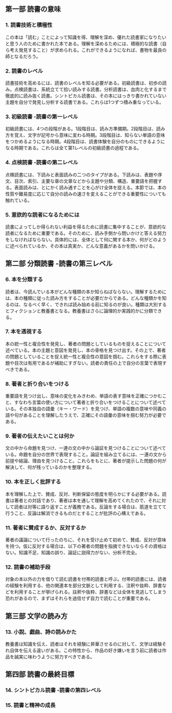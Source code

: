 ## 第一部 読書の意味
### 1. 読書技術と積極性
この本は「読む」ことによって知識を得、理解を深め、優れた読書家になりたいと思う人のために書かれた本である。理解を深めるためには、積極的な読書（自ら考え発見すること）が求められる。これができるようになれば、書物を最良の師となるだろう。

### 2. 読書のレベル
読書技術を高めるには、読書のレベルを知る必要がある。初級読書は、初歩の読み。点検読書は、系統立てて拾い読みする読書。分析読書は、血肉と化するまで徹底的に読み抜く読書。シントピカル読書は、その本にはっきり書かれていない主題を自分で発見し分析する読書である。これらは1つずつ積み重なっている。

### 3. 初級読書 -読書の第一レベル
初級読書には、4つの段階がある。1段階目は、読み方準備期。2段階目は、読み方を覚え、文字が記号から意味に変わる時期。3段階目は、知らない単語の意味をつかめるようになる時期。4段階目は、読書体験を自分のものにできるようになる時期である。これらは全て第1レベルの初級読書の過程である。

### 4. 点検読書 -読書の第二レベル
点検読書には、下読みと表面読みの二つのタイプがある。下読みは、表題や序文、目次、索引、主要な章の文章などから主題や分類、構造、重要語を把握する。表面読みは、とにかく読み通すことを心がけ全体を捉える。本節では、本の性質や難易度に応じて自分の読みの速さを変えることができる重要性についても触れている。

### 5. 意欲的な読者になるためには
読書によってしか得られない利益を得るために読書に集中することが、意欲的な読者になるために重要である。そのために、読み手側から問いかけと答える努力をしなければならない。具体的には、全体として何に関する本か、何がどのように述べられているか、その本は真実か、どんな意義があるかを問いかける。

## 第二部 分類読書 -読書の第三レベル
### 6. 本を分類する
読者は、今読んでいる本がどんな種類の本か知らねばならない。理解するためには、本の種類に従った読み方をすることが必要だからである。どんな種類かを知るのは、なるべく早く、できれば読み始める前に知るのが良い。種類は大別するとフィクションと教養書となる。教養書はさらに論理的か実践的かに分類できる。

### 7. 本を透視する
本の統一性と複合性を発見し、著者の問題としているものを捉えることについて述べている。本の主題と意図を発見し、本の骨格を見つけ出す。その上で、著者の問題としていることを捉え統一性と複合性の意図を掴む。これらをする際に表題や目次は有用であるが補助にすぎない。読者の責任の上で自分の言葉で表現すべきである。

### 8. 著者と折り合いをつける
重要語を見つけ出し、意味の変化をみきわめ、単語の表す意味を正確につかむこと、すなわち言葉の使い方について著者と折り合いをつけることについて述べている。その本独自の語彙（キー・ワード）を見つけ、単語の複数の意味や同義の語や句があることを理解したうえで、正確にその語彙の意味を掴む努力が必要である。

### 9. 著者の伝えたいことは何か
文の中から命題を見つけ、一連の文の中から論証を見つけることについて述べている。命題を自分の世界で表現すること。論証を組み立てるには、一連の文から前提や結論、理由を見つけること。これらをもとに、著者が提示した問題の何が解決して、何が残っているのかを整理する。

### 10. 本を正しく批評する
本を理解した上で、賛成、反対、判断保留の態度を明らかにする必要がある。読書は著者との対話であり、著者は本を通して理解を高めてくれたので、それに対して読者は対等に語り返すことが義務である。反論をする場合は、筋道を立てて行うこと、反論は解消できるものだとすることが批評の心構えである。

### 11. 著者に賛成するか、反対するか
著者の議論について行ったのちに、それを受け止めて初めて、賛成、反対が意味を持つ。仮に反対する場合は、以下の著者の問題を指摘できないならその資格はない。知識不足、知識の誤り、論証に説得力がない、分析不完全。

### 12. 読書の補助手段
対象の本以外の力を借りて読む読書を付帯的読書と呼ぶ。付帯的読書には、読者の経験を利用する、他の関連本を部分文脈として利用する、注釈や抜粋、辞書などを利用することが挙げられる。註釈や抜粋、辞書などは全体を見逃してしまう恐れがあるので、まずはそれらを過信せず自力で読むことが重要である。

## 第三部 文学の読み方
### 13. 小説、戯曲、詩の読みかた
教養書は知識を伝え、読者はそれを経験に昇華させるのに対して、文学は経験それ自体を伝える違いがある。この特性から、作品の好き嫌いを言う前に読者は作品を誠実に味わうように努力すべきである。

## 第四部 読書の最終目標
### 14. シントピカル読書 -読書の第四レベル
### 15. 読書と精神の成長